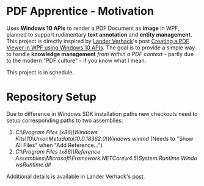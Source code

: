 # PDF Apprentice - Motivation

Uses **Windows 10 APIs** to render a PDF Document as **image** in WPF, planned to support rudimentary **text annotation** and **entity management**. This project is directly inspired by [Lander Verhack](https://blogs.u2u.be/lander/)'s post [Creating a PDF Viewer in WPF using Windows 10 APIs](https://blogs.u2u.be/lander/post/2018/01/23/Creating-a-PDF-Viewer-in-WPF-using-Windows-10-APIs). The goal is to provide a simple way to handle **knowledge management** *from within a PDF context* - partly due to the modern "PDF culture" - if you know what I mean.

This project is in schedule.

# Repository Setup

Due to difference in Windows SDK installation paths new checkouts need to setup corresponding paths to two assemblies:

1. *C:\Program Files (x86)\Windows Kits\10\UnionMetadata\10.0.18362.0\Windows.winmd* (Needs to "Show All Files" when "Add Reference...")
2. *C:\Program Files (x86)\Reference Assemblies\Microsoft\Framework\.NETCore\v4.5\System.Runtime.WindowsRuntime.dll*

Additional details is available in Lander Verhack's [post](https://blogs.u2u.be/lander/post/2018/01/23/Creating-a-PDF-Viewer-in-WPF-using-Windows-10-APIs).
